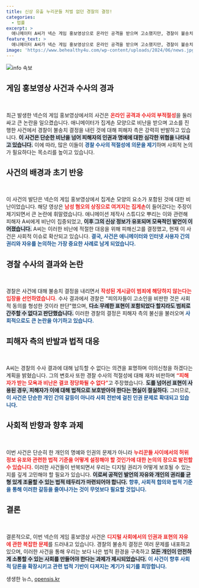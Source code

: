 ```yaml
---
title: 신상 유출 누리꾼들 처벌 없던 경찰의 결정!
categories:
  - 법률
excerpt: >
  애니메이터 A씨가 넥슨 게임 홍보영상으로 온라인 공격을 받으며 고소했지만, 경찰이 불송치 결정을 내려 논란이 일고 있다. 피해자는 수사 과정에 불만을 표하며 이의신청 의사를 드러냈다.
feature_text: >
  애니메이터 A씨가 넥슨 게임 홍보영상으로 온라인 공격을 받으며 고소했지만, 경찰이 불송치 결정을 내려 논란이 일고 있다. 피해자는 수사 과정에 불만을 표하며 이의신청 의사를 드러냈다.
image: 'https://www.behealthy4u.com/wp-content/uploads/2024/06/news.jpg'
---
```


<p><img src="https://www.behealthy4u.com/wp-content/uploads/2024/06/news.jpg" alt="info 속보" /></p>

<h2>게임 홍보영상 사건과 수사의 경과</h2>

<p data-ke-size="size16">&nbsp;</p>

<p>최근 발생한 넥슨의 게임 홍보영상에서의 사건은 <b><span style="color: #ee2323;">온라인 공격과 수사의 부적절성</span></b>을 둘러싸고 큰 논란을 일으켰습니다. 애니메이터가 집게손 모양으로 비난을 받으며 고소를 진행한 사건에서 경찰이 불송치 결정을 내린 것에 대해 피해자 측은 강력히 반발하고 있습니다. <b><span style="background-color: #21538527;">이 사건은 단순한 비난을 넘어 피해자의 인권과 명예에 대한 심각한 위협을 나타내고 있습니다.</span></b> 이에 따라, 많은 이들이 <b><span style="color: #1a5490;">경찰 수사의 적절성에 의문을 제기</span></b>하며 사회적 논의가 필요하다는 목소리를 높이고 있습니다.</p>

<h2>사건의 배경과 초기 반응</h2>

<p data-ke-size="size16">&nbsp;</p>

<p>이 사건의 발단은 넥슨의 게임 홍보영상에서 집게손 모양의 요소가 포함된 것에 대한 비난이었습니다. 해당 영상은 <b><span style="color: #ee2323;">남성 혐오의 상징으로 여겨지는 집게손</span></b>이 들어갔다는 주장이 제기되면서 큰 논란에 휘말렸습니다. 애니메이션 제작사 스튜디오 뿌리는 이와 관련해 피해자 A씨에게 비난이 집중되었고, <b><span style="background-color: #21538527;">이후 그의 신상 정보가 유포되며 모욕적인 발언이 이어졌습니다.</span></b> A씨는 이러한 비난에 적절한 대응을 위해 피해신고를 결정했고, 현재 이 사건은 사회적 이슈로 확산되고 있습니다. <b><span style="color: #1a5490;">결국, 사건은 애니메이터와 인터넷 사용자 간의 권리와 자유를 논의하는 가장 중요한 사례로 남게 되었습니다.</span></b></p>

<h2>경찰 수사의 결과와 논란</h2>

<p data-ke-size="size16">&nbsp;</p>

<p>경찰은 사건에 대해 불송치 결정을 내리면서 <b><span style="color: #ee2323;">작성된 게시글이 범죄에 해당하지 않는다는 입장을 선언하였습니다.</span></b> 수사 결과에서 경찰은 "피의자들이 고소인을 비판한 것은 사회적 동의를 형성한 것이라 판단"했으며, <b><span style="background-color: #21538527;">다소 무례한 표현이 포함되었다 할지라도 범죄로 간주할 수 없다고 판단했습니다.</span></b> 이러한 경찰의 결정은 피해자 측의 불신을 불러오며 <b><span style="color: #1a5490;">사회적으로도 큰 논란을 야기하고 있습니다.</span></b></p>

<h2>피해자 측의 반발과 법적 대응</h2>

<p data-ke-size="size16">&nbsp;</p>

<p>A씨는 경찰의 수사 결과에 대해 납득할 수 없다는 의견을 표명하며 이의신청을 하겠다는 계획을 밝혔습니다. 그의 변호사 또한 경찰 수사의 적절성에 대해 재차 비판하며 <b><span style="color: #ee2323;">“피해자가 받는 모욕과 비난은 결코 정당화될 수 없다”</span></b>고 주장했습니다. <b><span style="background-color: #21538527;">도를 넘어선 표현이 사용된 경우, 피해자가 이에 대해 법적으로 보호받아야 한다는 현실이 절실하다.</span></b> 그러므로, <b><span style="color: #1a5490;">이 사건은 단순한 개인 간의 갈등이 아니라 사회 전반에 걸친 인권 문제로 확대되고 있습니다.</span></b></p>

<h2>사회적 반향과 향후 과제</h2>

<p data-ke-size="size16">&nbsp;</p>

<p>이번 사건은 단순히 한 개인의 명예와 인권의 문제가 아니라 <b><span style="color: #ee2323;">누리꾼들 사이에서의 허위 정보 유포와 관련한 법적 기준을 어떻게 설정해야 할 것인가에 대한 논의의 장으로 발전할 수 있습니다.</span></b> 이러한 사건들이 반복되면서 우리는 디지털 권리가 어떻게 보호될 수 있는지를 깊게 고민해야 할 필요가 있습니다. <b><span style="background-color: #21538527;">이로써 공적인 발언의 자유와 개인의 권리를 균형 있게 조율할 수 있는 법적 테두리가 마련되어야 합니다.</span></b> <b><span style="color: #1a5490;">향후, 사회적 합의와 법적 기준을 통해 이러한 갈등을 줄여나가는 것이 무엇보다 필요할 것입니다.</span></b></p>

<h2>결론</h2>

<p data-ke-size="size16">&nbsp;</p>

<p>결론적으로, 이번 넥슨의 게임 홍보영상 사건은 <b><span style="color: #ee2323;">디지털 사회에서의 인권과 표현의 자유에 관한 복잡한 문제</span></b>를 드러내고 있습니다. 경찰의 불송치 결정은 여러 문제를 내포하고 있으며, 이러한 사건을 통해 우리는 보다 나은 법적 환경을 구축하고 <b><span style="background-color: #21538527;">모든 개인이 안전하게 소통할 수 있는 사회를 만들어야 한다는 과제가 제시되었습니다.</span></b> <b><span style="color: #1a5490;">이 사건이 향후 사회적 담론을 확장시키고 관련 법적 기반이 다져지는 계기가 되기를 희망합니다.</span></b></p>
생생한 뉴스, <a href="https://opensis.kr" rel="dofollow">opensis.kr</a>


